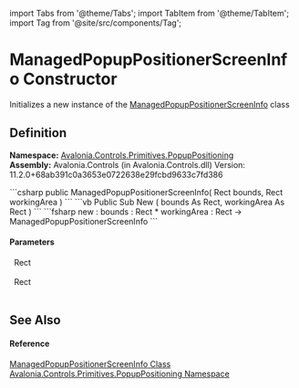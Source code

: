 import Tabs from '@theme/Tabs'; 
import TabItem from '@theme/TabItem'; 
import Tag from '@site/src/components/Tag'; 

# ManagedPopupPositionerScreenInfo Constructor


Initializes a new instance of the <a href="T_Avalonia_Controls_Primitives_PopupPositioning_ManagedPopupPositionerScreenInfo">ManagedPopupPositionerScreenInfo</a> class



## Definition
**Namespace:** <a href="N_Avalonia_Controls_Primitives_PopupPositioning">Avalonia.Controls.Primitives.PopupPositioning</a>  
**Assembly:** Avalonia.Controls (in Avalonia.Controls.dll) Version: 11.2.0+68ab391c0a3653e0722638e29fcbd9633c7fd386

<Tabs groupId="api-code-preview">
<TabItem value="csharp" label="C#">
```csharp
public ManagedPopupPositionerScreenInfo(
	Rect bounds,
	Rect workingArea
)
```
</TabItem>
<TabItem value="vb" label="VB">
```vb
Public Sub New ( 
	bounds As Rect,
	workingArea As Rect
)
```
</TabItem>
<TabItem value="fsharp" label="F#">
```fsharp
new : 
        bounds : Rect * 
        workingArea : Rect -> ManagedPopupPositionerScreenInfo
```
</TabItem>
</Tabs>



#### Parameters
<dl><dt>  Rect</dt><dd> </dd><dt>  Rect</dt><dd> </dd></dl>

## See Also


#### Reference
<a href="T_Avalonia_Controls_Primitives_PopupPositioning_ManagedPopupPositionerScreenInfo">ManagedPopupPositionerScreenInfo Class</a>  
<a href="N_Avalonia_Controls_Primitives_PopupPositioning">Avalonia.Controls.Primitives.PopupPositioning Namespace</a>  
